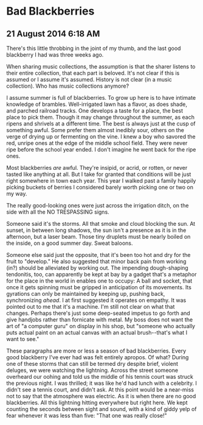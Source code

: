 # Bad Blackberries
## 21 August 2014 6:18 AM


There's this little throbbing in the joint of my thumb, and the last good blackberry I had was three weeks ago.

When sharing music collections, the assumption is that the sharer listens to their entire collection, that each part is beloved. It's not clear if this is assumed or I assume it's assumed. History is not clear (in a music collection). Who has music collections anymore?

I assume summer is full of blackberries. To grow up here is to have intimate knowledge of brambles. Well-irrigated lawn has a flavor, as does shade, and parched railroad tracks. One develops a taste for a place, the best place to pick them. Though it may change throughout the summer, as each ripens and shrivels at a different time. The best is always just at the cusp of something awful. Some prefer them almost inedibly sour, others on the verge of drying up or fermenting on the vine. I knew a boy who savored the red, unripe ones at the edge of the middle school field. They were never ripe before the school year ended. I don't imagine he went back for the ripe ones.

Most blackberries *are* awful. They're insipid, or acrid, or rotten, or never tasted like anything at all. But I take for granted that conditions will be just right somewhere in town each year. This year I walked past a family happily picking buckets of berries I considered barely worth picking one or two on my way.

The really good-looking ones were just across the irrigation ditch, on the side with all the NO TRESPASSING signs.

Someone said it's the storms. All that smoke and cloud blocking the sun. At sunset, in between long shadows, the sun isn't a presence as it is in the afternoon, but a laser beam. Those tiny druplets must be nearly boiled on the inside, on a good summer day. Sweat baloons.

Someone else said just the opposite, that it's been too hot and dry for the fruit to "develop." He also suggested that minor back pain from working (in?) should be alleviated by working out. The impending dough-shaping tendonitis, too, can apparently be kept at bay by a gadget that's a metaphor for the place in the world in enables one to occupy: A ball and socket, that once it gets spinning must be gripped in anticipation of its movements. Its gyrations can only be maintained by keeping up, pushing back, synchronizing *ahead*. I at first suggested it operates on empathy. It was pointed out to me that it's a machine. I'm still not clear on what that changes. Perhaps there's just some deep-seated impetus to go forth and give handjobs rather than fornicate with metal. My boss does not want the art of "a computer guru" on display in his shop, but "someone who actually puts actual paint on an actual canvas with an actual brush--that's what I want to see."

These paragraphs are more or less a season of bad blackberries. Every good blackberry I've ever had was felt entirely apropos. Of what? During one of these storms that can still be termed dry despite brief, violent deluges, we were watching the lightning. Across the street someone overheard our oohing and told us the middle of his tennis court was struck the previous night. I was thrilled; it was like he'd had lunch with a celebrity. I didn't see a tennis court, and didn't ask. At this point would be a near-miss not to say that the atmosphere was electric. As it is when there are no good blackberries. All this lightning hitting everywhere but right here. We kept counting the seconds between sight and sound, with a kind of giddy yelp of fear whenever it was less than five: "That one was really close!"
